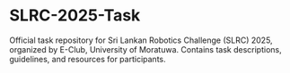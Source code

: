 # SLRC-2025-Task
Official task repository for Sri Lankan Robotics Challenge (SLRC) 2025, organized by E-Club, University of Moratuwa. Contains task descriptions, guidelines, and resources for participants.
